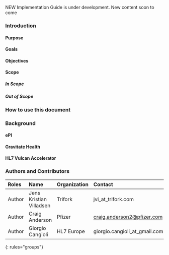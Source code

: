 NEW Implementation Guide is under development. New content soon to come

### Introduction

#### Purpose

#### Goals

#### Objectives

#### Scope
##### In Scope
##### Out of Scope

### How to use this document

### Background
#### ePI 
#### Gravitate Health
#### HL7 Vulcan Accelerator


### Authors and Contributors

| Roles | Name | Organization | Contact |
|:--------|:-------|:--------|:--------|
| Author   | Jens Kristian Villadsen | Trifork | jvi_at_trifork.com |
| Author   | Craig Anderson | Pfizer | craig.anderson2@pfizer.com |
| Author   | Giorgio Cangioli | HL7 Europe | giorgio.cangioli_at_gmail.com |
{: rules="groups"}
